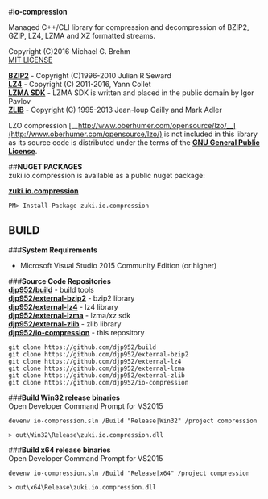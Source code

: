 #__io-compression__

Managed C++/CLI library for compression and decompression of BZIP2, GZIP, LZ4, LZMA and XZ formatted streams.
  
Copyright (C)2016 Michael G. Brehm    
[MIT LICENSE](https://opensource.org/licenses/MIT) 
  
[__BZIP2__](http://www.bzip.org/) - Copyright (C)1996-2010 Julian R Seward  
[__LZ4__](http://lz4.github.io/lz4/) - Copyright (C) 2011-2016, Yann Collet  
[__LZMA SDK__](http://www.7-zip.org/sdk.html) - LZMA SDK is written and placed in the public domain by Igor Pavlov  
[__ZLIB__](http://www.zlib.net) - Copyright (C) 1995-2013 Jean-loup Gailly and Mark Adler  
  
LZO compression [__http://www.oberhumer.com/opensource/lzo/__](http://www.oberhumer.com/opensource/lzo/) is not included in this library as its source code is distributed under the terms of the [__GNU General Public License__](http://www.oberhumer.com/opensource/gpl.html).  
  
##__NUGET PACKAGES__  
zuki.io.compression is available as a public nuget package:  
   
[__zuki.io.compression__](https://www.nuget.org/packages/zuki.io.compression/)  
```
PM> Install-Package zuki.io.compression
```
   
## __BUILD__  
###__System Requirements__  
* Microsoft Visual Studio 2015 Community Edition (or higher)   

###__Source Code Repositories__  
[__djp952/build__](https://github.com/djp952/build) - build tools  
[__djp952/external-bzip2__](https://github.com/djp952/external-bzip2) - bzip2 library  
[__djp952/external-lz4__](https://github.com/djp952/external-lz4) - lz4 library  
[__djp952/external-lzma__](https://github.com/djp952/external-lzma) - lzma/xz sdk  
[__djp952/external-zlib__](https://github.com/djp952/external-zlib) - zlib library  
[__djp952/io-compression__](https://github.com/djp952/io-compression) - this repository  
```
git clone https://github.com/djp952/build  
git clone https://github.com/djp952/external-bzip2  
git clone https://github.com/djp952/external-lz4  
git clone https://github.com/djp952/external-lzma  
git clone https://github.com/djp952/external-zlib  
git clone https://github.com/djp952/io-compression
```
###__Build Win32 release binaries__  
Open Developer Command Prompt for VS2015  
```
devenv io-compression.sln /Build "Release|Win32" /project compression
  
> out\Win32\Release\zuki.io.compression.dll
```
###__Build x64 release binaries__  
Open Developer Command Prompt for VS2015  
```
devenv io-compression.sln /Build "Release|x64" /project compression

> out\x64\Release\zuki.io.compression.dll
```

